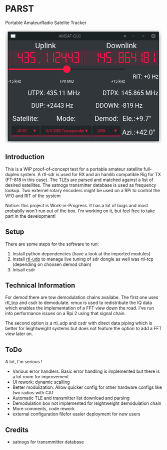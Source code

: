 # PARST
Portable AmateurRadio Satelite Tracker

![Image](example.gif)


## Introduction
This is a WIP proof-of-concept test for a portable amateur satellite full-duplex system. A rtl-sdr is used for RX and an hamlib compatible Rig for TX (FT-818 in this case). The TLEs are parsed and matched against a list of desired satellites. The satnogs transmitter database is used as frequency lookup.
Two externel rotary encoders might be used on a RPi to control the VFO and RIT of the system

Notice: this project is Work-in-Progress. It has a lot of bugs and most probablly won't run out of the box. I'm working on it, but feel free to take part in the development!

## Setup
There are some steps for the software to run:
1. Install python dependencies (have a look at the imported modules)
2. Install [rtl-udp](https://github.com/sysrun/rtl-sdr) to manage live tuning of sdr dongle as well was rtl-tcp (depending on choosen demod chain)
3. Intsall csdr

## Technical Information
For demod there are tow demodulation chains availabe. The first one uses rtl_tcp and csdr to demodulate. nmux is used to redistribute the IQ data which enables the implementation of a FFT view down the road. I've run into performance issues on a Rpi 2 using that signal chain.

The second option is a rtl_udp and csdr with direct data piping which is better for leightweight systems but does not feature the option to add a FFT view later on.

## ToDo
A lot, I'm serious !

- Various error handlers. Basic error handling is implemented but there is a lot room for improvement
- UI rework: dynamic scalling
- Better modulization: Allow quicker config for other hardware configs like two radios with CAT
- Automatic TLE and transmitter list download and parsing
- Demodulation box not implemented for leightweight demodulation chain
- More comments, code rework
- external configuration filefor easier deployment for new users

## Credits
- satnogs for transmmitter database
